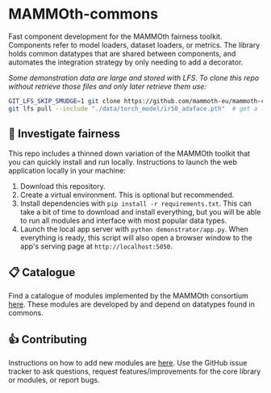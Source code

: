 # MAMMOth-commons

Fast component development for the MAMMOth fairness toolkit.
Components refer to model loaders, dataset loaders, or metrics.
The library holds common datatypes that are shared between
components, and automates the integration strategy by only
needing to add a decorator.

*Some demonstration data are large and stored with LFS.
To clone this repo without retrieve those files and only
later retrieve them use:*

```bash
GIT_LFS_SKIP_SMUDGE=1 git clone https://github.com/mammoth-eu/mammoth-commons.git
git lfs pull --include "./data/torch_model/ir50_adaface.pth"  # get a large file from lfs
```


## :microscope: Investigate fairness

This repo includes a thinned down variation of the MAMMOth toolkit
that you can quickly install and run locally. Instructions to launch
the web application locally in your machine:

1. Download this repository.
2. Create a virtual environment. This is optional but recommended.
3. Install dependencies with `pip install -r requirements.txt`. This can take a bit of time to download and install everything, but you will be able to run all modules and interface with most popular data types.
4. Launch the local app server with `python demonstrator/app.py`. When everything is ready, this script will also open a browser window to the app's serving page at `http://localhost:5050`.

## :clipboard: Catalogue

Find a catalogue of modules implemented by the MAMMOth consortium
[here](catalogue/README.md). These modules are developed by and
depend on datatypes found in commons.

## :thumbsup: Contributing

Instructions on how to add new modules are [here](CONTRIBUTING.md).
Use the GitHub issue tracker to ask questions, request 
features/improvements for the core library or modules, or report bugs.
